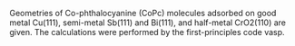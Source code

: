 Geometries of Co-phthalocyanine (CoPc) molecules adsorbed on good metal Cu(111), semi-metal Sb(111) and Bi(111), and half-metal CrO2(110) are given. 
The calculations were performed by the first-principles code vasp.
